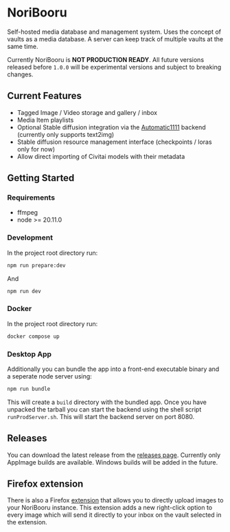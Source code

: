 # NoriBooru

Self-hosted media database and management system.
Uses the concept of vaults as a media database. A server can keep track of multiple vaults at the same time.

Currently NoriBooru is **NOT PRODUCTION READY**. All future versions released before `1.0.0` will be experimental versions and subject to breaking changes.

## Current Features

- Tagged Image / Video storage and gallery / inbox
- Media Item playlists
- Optional Stable diffusion integration via the [Automatic1111](https://github.com/AUTOMATIC1111/stable-diffusion-webui) backend (currently only supports text2img)
- Stable diffusion resource management interface (checkpoints / loras only for now)
- Allow direct importing of Civitai models with their metadata

## Getting Started

### Requirements

- ffmpeg
- node >= 20.11.0

### Development

In the project root directory run:

```sh
npm run prepare:dev
```

And

```sh
npm run dev
```

### Docker

In the project root directory run:

```sh
docker compose up
```

### Desktop App

Additionally you can bundle the app into a front-end executable binary and a seperate node server using:

```sh
npm run bundle
```

This will create a `build` directory with the bundled app.
Once you have unpacked the tarball you can start the backend using the shell script `runProdServer.sh`.
This will start the backend server on port 8080.

## Releases

You can download the latest release from the [releases page](https://github.com/Lendruk/NoriBooru/releases).
Currently only AppImage builds are available. Windows builds will be added in the future.

## Firefox extension

There is also a Firefox [extension](https://github.com/Lendruk/NoriBooru-media-uploader) that allows you to directly upload images to your NoriBooru instance.
This extension adds a new right-click option to every image which will send it directly to your inbox on the vault selected in the extension.
